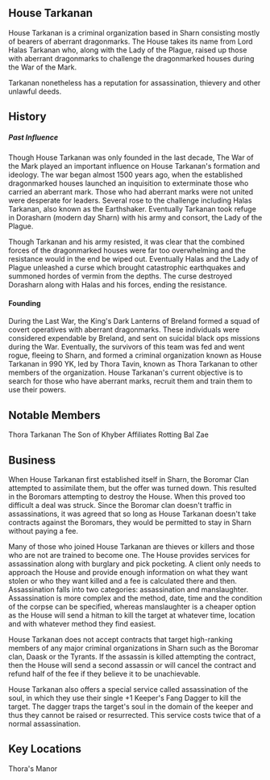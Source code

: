 ## House Tarkanan
House Tarkanan is a criminal organization based in Sharn consisting mostly of bearers of aberrant dragonmarks. The House takes its name from Lord Halas Tarkanan who, along with the Lady of the Plague, raised up those with aberrant dragonmarks to challenge the dragonmarked houses during the War of the Mark.

Tarkanan nonetheless has a reputation for assassination, thievery and other unlawful deeds.

## History
##### Past Influence
Though House Tarkanan was only founded in the last decade, The War of the Mark played an important influence on House Tarkanan's formation and ideology. The war began almost 1500 years ago, when the established dragonmarked houses launched an inquisition to exterminate those who carried an aberrant mark. Those who had aberrant marks were not united were desperate for leaders. Several rose to the challenge including Halas Tarkanan, also known as the Earthshaker. Eventually Tarkanan took refuge in Dorasharn (modern day Sharn) with his army and consort, the Lady of the Plague.

Though Tarkanan and his army resisted, it was clear that the combined forces of the dragonmarked houses were far too overwhelming and the resistance would in the end be wiped out. Eventually Halas and the Lady of Plague unleashed a curse which brought catastrophic earthquakes and summoned hordes of vermin from the depths. The curse destroyed Dorasharn along with Halas and his forces, ending the resistance.

#### Founding
During the Last War, the King's Dark Lanterns of Breland formed a squad of covert operatives with aberrant dragonmarks. These individuals were considered expendable by Breland, and sent on suicidal black ops missions during the War. Eventually, the survivors of this team was fed and went rogue, fleeing to Sharn, and formed a criminal organization known as House Tarkanan in 990 YK, led by Thora Tavin, known as Thora Tarkanan to other members of the organization. House Tarkanan's current objective is to search for those who have aberrant marks, recruit them and train them to use their powers.

## Notable Members
Thora Tarkanan
The Son of Khyber
Affiliates
Rotting Bal
Zae

## Business
When House Tarkanan first established itself in Sharn, the Boromar Clan attempted to assimilate them, but the offer was turned down. This resulted in the Boromars attempting to destroy the House. When this proved too difficult a deal was struck. Since the Boromar clan doesn't traffic in assassinations, it was agreed that so long as House Tarkanan doesn't take contracts against the Boromars, they would be permitted to stay in Sharn without paying a fee.

Many of those who joined House Tarkanan are thieves or killers and those who are not are trained to become one. The House provides services for assassination along with burglary and pick pocketing. A client only needs to approach the House and provide enough information on what they want stolen or who they want killed and a fee is calculated there and then. Assassination falls into two categories: assassination and manslaughter. Assassination is more complex and the method, date, time and the condition of the corpse can be specified, whereas manslaughter is a cheaper option as the House will send a hitman to kill the target at whatever time, location and with whatever method they find easiest.

House Tarkanan does not accept contracts that target high-ranking members of any major criminal organizations in Sharn such as the Boromar clan, Daask or the Tyrants. If the assassin is killed attempting the contract, then the House will send a second assassin or will cancel the contract and refund half of the fee if they believe it to be unachievable.

House Tarkanan also offers a special service called assassination of the soul, in which they use their single +1 Keeper's Fang Dagger to kill the target. The dagger traps the target's soul in the domain of the keeper and thus they cannot be raised or resurrected. This service costs twice that of a normal assassination.

## Key Locations
Thora's Manor
